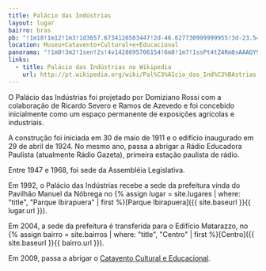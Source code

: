 ```yaml
---
title: Palácio das Indústrias
layout: lugar
bairro: bras
pb: "!1m18!1m12!1m3!1d3657.6734126583447!2d-46.627730999999955!3d-23.544245999999994!2m3!1f0!2f0!3f0!3m2!1i1024!2i768!4f13.1!3m3!1m2!1s0x94ce58fe6597b5ab%3A0xb5320d52c494e282!2sMuseu+Catavento+Cultural+e+Educacional!5e0!3m2!1sen!2sbr!4v1427339922320"
location: Museu+Catavento+Cultural+e+Educacional
panorama: "!1m0!3m2!1sen!2s!4v1428695706154!6m8!1m7!1ssPt4tZ4Rm8sAAAQY9ObKgw!2m2!1d-23.544723!2d-46.627092!3f0!4f6.68486591402592!5f0.7820865974627469"
links: 
  - title: Palácio das Indústrias no Wikipedia
    url: http://pt.wikipedia.org/wiki/Pal%C3%A1cio_das_Ind%C3%BAstrias
---
```

O Palácio das Indústrias foi projetado por Domiziano Rossi com a colaboração de Ricardo Severo e Ramos de Azevedo e foi concebido inicialmente como um espaço permanente de exposições agrícolas e industriais.

A construção foi iniciada em 30 de maio de 1911 e o edifício inaugurado em 29 de abril de 1924. No mesmo ano, passa a abrigar a Rádio Educadora Paulista (atualmente Rádio Gazeta), primeira estação paulista de rádio.

Entre 1947 e 1968, foi sede da Assembléia Legislativa.

Em 1992, o Palácio das Indústrias recebe a sede da prefeitura vinda do Pavilhão Manuel da Nóbrega no {% assign lugar = site.lugares | where: "title", "Parque Ibirapuera" | first %}[Parque Ibirapuera]({{ site.baseurl }}{{ lugar.url }}).

Em 2004, a sede da prefeitura é transferida para o Edifício Matarazzo, no {% assign bairro = site.bairros | where: "title", "Centro" | first %}[Centro]({{ site.baseurl }}{{ bairro.url }}).

Em 2009, passa a abrigar o <a href="http://sampaguide.com/pt/organizacoes/catavento-cultural-e-educacional/">Catavento Cultural e Educacional</a>.